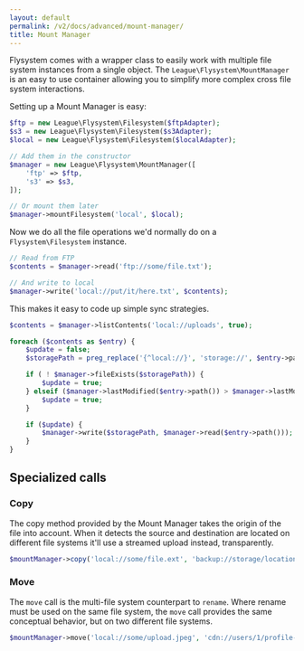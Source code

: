```yaml
---
layout: default
permalink: /v2/docs/advanced/mount-manager/
title: Mount Manager
---
```


Flysystem comes with a wrapper class to easily work with multiple file system instances
from a single object. The `League\Flysystem\MountManager` is an easy to use container allowing
you to simplify more complex cross file system interactions.

Setting up a Mount Manager is easy:

```php
$ftp = new League\Flysystem\Filesystem($ftpAdapter);
$s3 = new League\Flysystem\Filesystem($s3Adapter);
$local = new League\Flysystem\Filesystem($localAdapter);

// Add them in the constructor
$manager = new League\Flysystem\MountManager([
    'ftp' => $ftp,
    's3' => $s3,
]);

// Or mount them later
$manager->mountFilesystem('local', $local);
```

Now we do all the file operations we'd normally do on a `Flysystem\Filesystem` instance.

```php
// Read from FTP
$contents = $manager->read('ftp://some/file.txt');

// And write to local
$manager->write('local://put/it/here.txt', $contents);
```

This makes it easy to code up simple sync strategies.

```php
$contents = $manager->listContents('local://uploads', true);

foreach ($contents as $entry) {
    $update = false;
    $storagePath = preg_replace('{^local://}', 'storage://', $entry->path());

    if ( ! $manager->fileExists($storagePath)) {
        $update = true;
    } elseif ($manager->lastModified($entry->path()) > $manager->lastModified($storagePath)) {
        $update = true;
    }

    if ($update) {
        $manager->write($storagePath, $manager->read($entry->path()));
    }
}
```

## Specialized calls

### Copy

The copy method provided by the Mount Manager takes the origin of the file into account.
When it detects the source and destination are located on different file systems it'll
use a streamed upload instead, transparently.

```php
$mountManager->copy('local://some/file.ext', 'backup://storage/location.ext');
```

### Move

The `move` call is the multi-file system counterpart to `rename`. Where rename must be used on
the same file system, the `move` call provides the same conceptual behavior, but on two
different file systems.

```php
$mountManager->move('local://some/upload.jpeg', 'cdn://users/1/profile-picture.jpeg');
```
